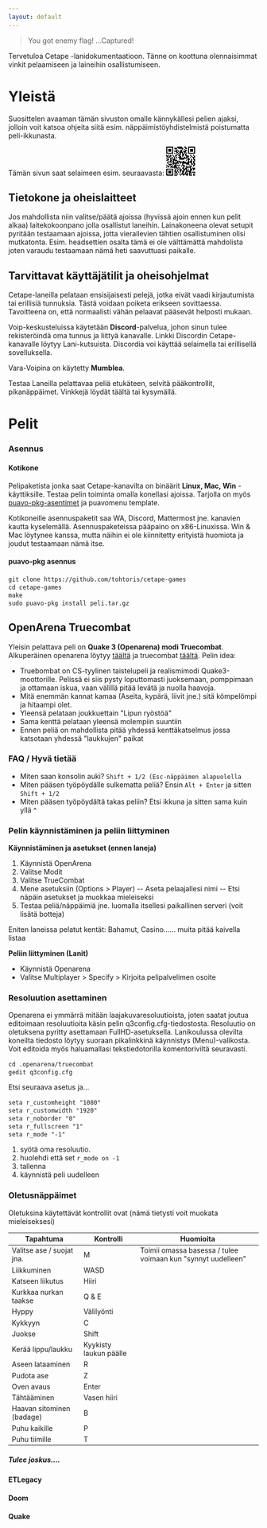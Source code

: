 ```yaml
---
layout: default
---
```

> You got enemy flag!
> ...Captured!

Tervetuloa Cetape -lanidokumentaatioon. Tänne on koottuna olennaisimmat vinkit pelaamiseen ja laineihin osallistumiseen.

# Yleistä

Suosittelen avaaman tämän sivuston omalle kännykällesi pelien ajaksi, jolloin voit katsoa ohjeita siitä esim. näppäimistöyhdistelmistä poistumatta peli-ikkunasta.

Tämän sivun saat selaimeen esim. seuraavasta: 
![Cetape_QR_Code](https://github.com/tohtoris/cetape-games/raw/gh-pages/cetape-games-qr.png)

## Tietokone ja oheislaitteet
Jos mahdollista niin valitse/päätä ajoissa (hyvissä ajoin ennen kun pelit alkaa) laitekokoonpano jolla osallistut laneihin. Lainakoneena olevat setupit pyritään testaamaan ajoissa, jotta vierailevien tähtien osallistuminen olisi mutkatonta. Esim. headsettien osalta tämä ei ole välttämättä mahdolista joten varaudu testaamaan nämä heti saavuttuasi paikalle.

## Tarvittavat käyttäjätilit ja oheisohjelmat

Cetape-laneilla pelataan ensisijaisesti pelejä, jotka eivät vaadi kirjautumista tai erillisiä tunnuksia. Tästä voidaan poiketa erikseen sovittaessa. Tavoitteena on, että normaalisti vähän pelaavat pääsevät helposti mukaan. 

Voip-keskusteluissa käytetään **Discord**-palvelua, johon sinun tulee rekisteröindä oma tunnus ja liittyä kanavalle. Linkki Discordin Cetape-kanavalle löytyy Lani-kutsuista. Discordia voi käyttää selaimella tai erillisellä sovelluksella.

Vara-Voipina on käytetty **Mumblea**.

Testaa Laneilla pelattavaa peliä etukäteen, selvitä pääkontrollit, pikanäppäimet. Vinkkejä löydät täältä tai kysymällä.

# Pelit

### Asennus

#### Kotikone 

Pelipaketista jonka saat Cetape-kanavilta on binäärit **Linux, Mac, Win** -käyttiksille. Testaa pelin toiminta omalla konellasi ajoissa. Tarjolla on myös [puavo-pkg-asentimet](https://github.com/tohtoris/cetape-games) ja puavomenu template.

Kotikoneille asennuspaketit saa WA, Discord, Mattermost jne. kanavien kautta kyselemällä. Asennuspaketeissa pääpaino on x86-Linuxissa. Win & Mac löytynee kanssa, mutta näihin ei ole kiinnitetty erityistä huomiota ja joudut testaamaan nämä itse.

#### puavo-pkg asennus
```
git clone https://github.com/tohtoris/cetape-games
cd cetape-games
make
sudo puavo-pkg install peli.tar.gz
```

## OpenArena Truecombat

Yleisin pelattava peli on **Quake 3 (Openarena) modi Truecombat**. Alkuperäinen openarena löytyy [täältä](https://openarena.ws) ja truecombat [täältä](https://truecombat.com). Pelin idea:
* Truebombat on CS-tyylinen taistelupeli ja realismimodi Quake3-moottorille. Pelissä ei siis pysty loputtomasti juoksemaan, pomppimaan ja ottamaan iskua, vaan välillä pitää levätä ja nuolla haavoja. 
* Mitä enemmän kannat kamaa (Aseita, kypärä, liivit jne.) sitä kömpelömpi ja hitaampi olet.
* Yleensä pelataan joukkuettain "Lipun ryöstöä"
* Sama kenttä pelataan yleensä molempiin suuntiin
* Ennen peliä on mahdollista pitää yhdessä kenttäkatselmus jossa katsotaan yhdessä "laukkujen" paikat

### FAQ / Hyvä tietää

* Miten saan konsolin auki? `Shift + 1/2 (Esc-näppäimen alapuolella`
* Miten pääsen työpöydälle sulkematta peliä? Ensin `Alt + Enter` ja sitten `Shift + 1/2`
* Miten pääsen työpöydältä takas peliin? Etsi ikkuna ja sitten sama kuin yllä ^ 

### Pelin käynnistäminen ja peliin liittyminen

**Käynnistäminen ja asetukset (ennen laneja)**
1. Käynnistä OpenArena
2. Valitse Modit
3. Valitse TrueCombat
4. Mene asetuksiin (Options > Player)
-- Aseta pelaajallesi nimi
-- Etsi näpäin asetukset ja muokkaa mieleiseksi
5. Testaa peliä/näppäimiä jne. luomalla itsellesi paikallinen serveri (voit lisätä botteja)

Eniten laneissa pelatut kentät: Bahamut, Casino...... muita pitää kaivella listaa

**Peliin liittyminen (Lanit)**
* Käynnistä Openarena
* Valitse Multiplayer > Specify > Kirjoita pelipalvelimen osoite

### Resoluution asettaminen

Openarena ei ymmärrä mitään laajakuvaresoluutioista, joten saatat joutua editoimaan resoluutioita käsin pelin q3config.cfg-tiedostosta. Resoluutio on oletuksena pyritty asettamaan FullHD-asetuksella. Lanikoulussa olevilta koneilta tiedosto löytyy suoraan pikalinkkinä käynnistys (Menu)-valikosta. Voit editoida myös haluamallasi tekstiedotorilla komentoriviltä seuravasti.

```
cd .openarena/truecombat
gedit q3config.cfg
```
Etsi seuraava asetus ja...
```
seta r_customheight "1080"
seta r_customwidth "1920"
seta r_noborder "0"
seta r_fullscreen "1"
seta r_mode "-1"
```
1. syötä oma resoluutio. 
2. huolehdi että set `r_mode on -1`
3. tallenna
4. käynnistä peli uudelleen

### Oletusnäppäimet

Oletuksina käytettävät kontrollit ovat (nämä tietysti voit muokata mieleiseksesi)

| **Tapahtuma**             | **Kontrolli**          | **Huomioita**                                                |
|---------------------------|------------------------|--------------------------------------------------------------|
| Valitse ase / suojat jna. | M                      | Toimii omassa basessa / tulee voimaan kun "synnyt uudelleen" |
| Liikkuminen               | WASD                   |                                                              |
| Katseen liikutus          | Hiiri                  |                                                              |
| Kurkkaa nurkan taakse     | Q & E                  |                                                              |
| Hyppy                     | Välilyönti             |                                                              |
| Kykkyyn                   | C                      |                                                              |
| Juokse                    | Shift                  |                                                              |
| Kerää lippu/laukku        | Kyykisty laukun päälle |                                                              |
| Aseen lataaminen          | R                      |                                                              |
| Pudota ase                | Z                      |                                                              |
| Oven avaus                | Enter                  |                                                              |
| Tähtääminen               | Vasen hiiri            |                                                              |
| Haavan sitominen (badage) | B                      |                                                              |
| Puhu kaikille             | P                      |                                                              |
| Puhu tiimille             | T                      |                                                              |





##### Tulee joskus....

#### ETLegacy



#### Doom


#### Quake

